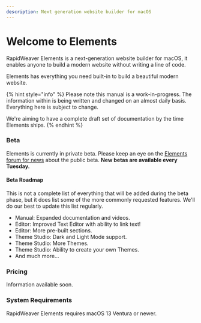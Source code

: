 ```yaml
---
description: Next generation website builder for macOS
---
```


# Welcome to Elements

RapidWeaver Elements is a next-generation website builder for macOS, it enables anyone to build a modern website without writing a line of code.

Elements has everything you need built-in to build a beautiful modern website.

{% hint style="info" %}
Please note this manual is a work-in-progress. The information within is being written and changed on an almost daily basis. Everything here is subject to change.&#x20;

We're aiming to have a complete draft set of documentation by the time Elements ships.
{% endhint %}

### Beta

Elements is currently in private beta. Please keep an eye on the [Elements forum for news](https://forums.realmacsoftware.com/c/rapidweaver-elements/) about the public beta. **New betas are available every Tuesday.**

#### Beta Roadmap

This is not a complete list of everything that will be added during the beta phase, but it does list some of the more commonly requested features. We'll do our best to update this list regularly.

* Manual: Expanded documentation and videos.&#x20;
* Editor: Improved Text Editor with ability to link text!
* Editor: More pre-built sections.
* Theme Studio: Dark and Light Mode support.
* Theme Studio: More Themes.
* Theme Studio: Ability to create your own Themes.
* And much more…

### Pricing

Information available soon.

### System Requirements

RapidWeaver Elements requires macOS 13 Ventura or newer.
